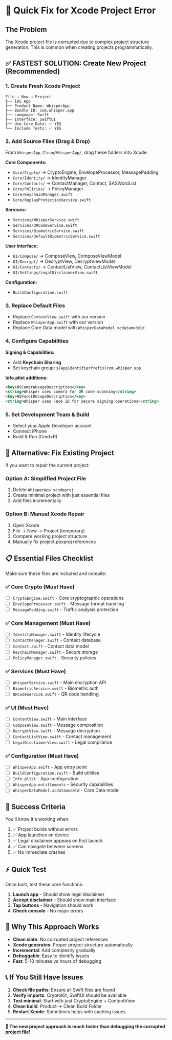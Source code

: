 # 🔧 Quick Fix for Xcode Project Error

## The Problem
The Xcode project file is corrupted due to complex project structure generation. This is common when creating projects programmatically.

## ✅ **FASTEST SOLUTION: Create New Project (Recommended)**

### 1. Create Fresh Xcode Project
```
File → New → Project
├── iOS App
├── Product Name: WhisperApp
├── Bundle ID: com.whisper.app
├── Language: Swift
├── Interface: SwiftUI
├── Use Core Data: ✅ YES
└── Include Tests: ✅ YES
```

### 2. Add Source Files (Drag & Drop)
From `WhisperApp_Clean/WhisperApp/`, drag these folders into Xcode:

**Core Components:**
- `Core/Crypto/` → CryptoEngine, EnvelopeProcessor, MessagePadding
- `Core/Identity/` → IdentityManager
- `Core/Contacts/` → ContactManager, Contact, SASWordList
- `Core/Policies/` → PolicyManager
- `Core/KeychainManager.swift`
- `Core/ReplayProtectionService.swift`

**Services:**
- `Services/WhisperService.swift`
- `Services/QRCodeService.swift`
- `Services/BiometricService.swift`
- `Services/DefaultBiometricService.swift`

**User Interface:**
- `UI/Compose/` → ComposeView, ComposeViewModel
- `UI/Decrypt/` → DecryptView, DecryptViewModel
- `UI/Contacts/` → ContactListView, ContactListViewModel
- `UI/Settings/LegalDisclaimerView.swift`

**Configuration:**
- `BuildConfiguration.swift`

### 3. Replace Default Files
- Replace `ContentView.swift` with our version
- Replace `WhisperApp.swift` with our version
- Replace Core Data model with `WhisperDataModel.xcdatamodeld`

### 4. Configure Capabilities
**Signing & Capabilities:**
- Add **Keychain Sharing**
- Set keychain group: `$(AppIdentifierPrefix)com.whisper.app`

**Info.plist additions:**
```xml
<key>NSCameraUsageDescription</key>
<string>Whisper uses camera for QR code scanning</string>
<key>NSFaceIDUsageDescription</key>
<string>Whisper uses Face ID for secure signing operations</string>
```

### 5. Set Development Team & Build
- Select your Apple Developer account
- Connect iPhone
- Build & Run (Cmd+R)

## 🔧 **Alternative: Fix Existing Project**

If you want to repair the current project:

### Option A: Simplified Project File
1. Delete `WhisperApp.xcodeproj`
2. Create minimal project with just essential files
3. Add files incrementally

### Option B: Manual Xcode Repair
1. Open Xcode
2. File → New → Project (temporary)
3. Compare working project structure
4. Manually fix project.pbxproj references

## 📋 **Essential Files Checklist**

Make sure these files are included and compile:

### ✅ **Core Crypto (Must Have)**
- [ ] `CryptoEngine.swift` - Core cryptographic operations
- [ ] `EnvelopeProcessor.swift` - Message format handling
- [ ] `MessagePadding.swift` - Traffic analysis protection

### ✅ **Core Management (Must Have)**
- [ ] `IdentityManager.swift` - Identity lifecycle
- [ ] `ContactManager.swift` - Contact database
- [ ] `Contact.swift` - Contact data model
- [ ] `KeychainManager.swift` - Secure storage
- [ ] `PolicyManager.swift` - Security policies

### ✅ **Services (Must Have)**
- [ ] `WhisperService.swift` - Main encryption API
- [ ] `BiometricService.swift` - Biometric auth
- [ ] `QRCodeService.swift` - QR code handling

### ✅ **UI (Must Have)**
- [ ] `ContentView.swift` - Main interface
- [ ] `ComposeView.swift` - Message composition
- [ ] `DecryptView.swift` - Message decryption
- [ ] `ContactListView.swift` - Contact management
- [ ] `LegalDisclaimerView.swift` - Legal compliance

### ✅ **Configuration (Must Have)**
- [ ] `WhisperApp.swift` - App entry point
- [ ] `BuildConfiguration.swift` - Build utilities
- [ ] `Info.plist` - App configuration
- [ ] `WhisperApp.entitlements` - Security capabilities
- [ ] `WhisperDataModel.xcdatamodeld` - Core Data model

## 🎯 **Success Criteria**

You'll know it's working when:
1. ✅ Project builds without errors
2. ✅ App launches on device
3. ✅ Legal disclaimer appears on first launch
4. ✅ Can navigate between screens
5. ✅ No immediate crashes

## ⚡ **Quick Test**

Once built, test these core functions:
1. **Launch app** - Should show legal disclaimer
2. **Accept disclaimer** - Should show main interface
3. **Tap buttons** - Navigation should work
4. **Check console** - No major errors

## 🚀 **Why This Approach Works**

- **Clean slate**: No corrupted project references
- **Xcode generates**: Proper project structure automatically
- **Incremental**: Add complexity gradually
- **Debuggable**: Easy to identify issues
- **Fast**: 5-10 minutes vs hours of debugging

## 📞 **If You Still Have Issues**

1. **Check file paths**: Ensure all Swift files are found
2. **Verify imports**: CryptoKit, SwiftUI should be available
3. **Test minimal**: Start with just CryptoEngine + ContentView
4. **Clean build**: Product → Clean Build Folder
5. **Restart Xcode**: Sometimes helps with caching issues

---

**🎉 The new project approach is much faster than debugging the corrupted project file!**